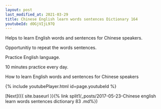 ```yaml
---
layout: post
last_modified_at: 2021-03-29
title: Chinese English learn words sentences Dictionary 164 
youtubeId: dOGjVIjL97Q
---
```

 
 
Helps to learn English words and sentences for Chinese speakers.

Opportunitiy to repeat the words sentences. 

Practice English language. 
 
10 minutes practice every day. 
 
How to learn English words and sentences for Chinese speakers 
 
{% include youtubePlayer.html id=page.youtubeId %}
 
 
[Next]({{ site.baseurl }}{% link  split1/_posts/2017-05-23-Chinese english learn words sentences dictionary 83 .md%})
 
